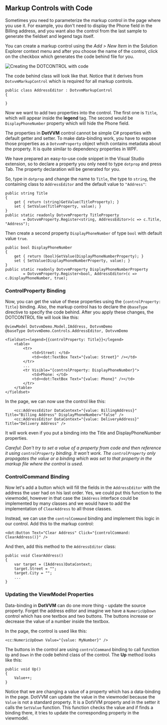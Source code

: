 ## Markup Controls with Code

Sometimes you need to parameterize the markup control in the page where you use it. 
For example, you don't need to display the Phone field in the Billing address, and you want also the control from the last sample
to generate the fieldset and legend tags itself.

You can create a markup control using the _Add > New Item_ in the Solution Explorer context menu and after you choose the name of the control,
click on the checkbox which generates the code behind file for you.

<p><img src="{imageDir}control-development-markup-controls-with-code-1.png" alt="Creating the DOTCONTROL with code" /></p>

The code behind class will look like that. Notice that it derives from `DotvvmMarkupControl` which is required for all markup controls.

```CSHARP
public class AddressEditor : DotvvmMarkupControl
{

}
```

Now we want to add two properties into the control. The first one is `Title`, which will appear inside the **legend** tag.
The second would be `DisplayPhoneNumber` property which will hide the Phone field. 

The properties in **DotVVM** control cannot be simple C# properties with default getter and setter. To make data-binding work,
you have to expose those properties as a `DotvvmProperty` object which contains metadata about the property. It is quite similar 
to dependency properties in WPF.

We have prepared an easy-to-use code snippet in the Visual Studio extension, so to declare a property you only need to type
`dotprop` and press Tab. The property declaration will be generated for you.

So, type in `dotprop` and change the name to `Title`, the type to `string`, the containing class to `AddressEditor` and
the default value to `"Address"`:

```CSHARP
public string Title
{
    get { return (string)GetValue(TitleProperty); }
    set { SetValue(TitleProperty, value); }
}
public static readonly DotvvmProperty TitleProperty
        = DotvvmProperty.Register<string, AddressEditor>(c => c.Title, "Address");
```

Then create a second property `DisplayPhoneNumber` of type `bool` with default value `true`.

```CSHARP
public bool DisplayPhoneNumber
{
    get { return (bool)GetValue(DisplayPhoneNumberProperty); }
    set { SetValue(DisplayPhoneNumberProperty, value); }
}
public static readonly DotvvmProperty DisplayPhoneNumberProperty
        = DotvvmProperty.Register<bool, AddressEditor>(c => c.DisplayPhoneNumber, true);
```

### ControlProperty Binding

Now, you can get the value of these properties using the `{controlProperty: Title}` binding. 
Also, the markup control has to declare the `@baseType` directive to specify the code behind.
After you apply these changes, the DOTCONTROL file will look like this:

```DOTHTML
@viewModel DotvvmDemo.Model.IAddress, DotvvmDemo
@baseType DotvvmDemo.Controls.AddressEditor, DotvvmDemo

<fieldset><legend>{{controlProperty: Title}}</legend>
    <table>
        <tr>
            <td>Street: </td>
            <td><dot:TextBox Text="{value: Street}" /></td>
        </tr>
        ...
        <tr Visible="{controlProperty: DisplayPhoneNumber}">
            <td>Phone: </td>
            <td><dot:TextBox Text="{value: Phone}" /></td>
        </tr>
    </table>
</fieldset>
```

In the page, we can now use the control like this:

```DOTHTML
    <cc:AddressEditor DataContext="{value: BillingAddress}" Title="Billing Address" DisplayPhoneNumber="false" />
    <cc:AddressEditor DataContext="{value: DeliveryAddress}" Title="Delivery Address" />
```

It will work even if you put a binding into the Title and DisplayPhoneNumber properties.

_Careful: Don't try to set a value of a property from code and then reference it using `controlProperty` binding. It won't work.
The `controlProperty` only propagates the value or a binding which was set to that property in the markup file where the control is used._


### ControlCommand Binding

Now let's add a button which will fill the fields in the `AddressEditor` with the address the user had on his last order.
Yes, we could put this function to the viewmodel, however in that case the `IAddress` interface could be implemented by many
classes and we would have to add the implementation of `ClearAddress` to all those classes.

Instead, we can use the `controlCommand` binding and implement this logic in our control. Add this to the markup control:

```DOTHTML
<dot:Button Text="Clear Address" Click="{controlCommand: ClearAddress()}" />
````

And then, add this method to the `AddressEditor` class:

```CSHARP
public void ClearAddress() 
{
    var target = (IAddress)DataContext;
    target.Street = "";
    target.City = "";
    ...
}
```


### Updating the ViewModel Properties

Data-binding in **DotVVM** can do one more thing - update the source property. Forget the address editor and imagine we have a
`NumericUpDown` control which has one textbox and two buttons. The buttons increase or decrease the value of a number
inside the textbox.

In the page, the control is used like this:

```DOTHTML
<cc:NumericUpDown Value="{value: MyNumber}" />
```

The buttons in the control are using `controlCommand` binding to call function `Up` and `Down` in the code behind class of the control.
The **Up** method looks like this:

```CSHARP
public void Up()
{
    Value++;
}
```

Notice that we are changing a value of a property which has a data-binding in the page. DotVVM can update the value in the viewmodel 
because the `Value` is not a standard property. It is a DotVVM property and in the setter it calls the `SetValue` function. This function checks
the value and if finds a binding there, it tries to update the corresponding property in the viewmodel.